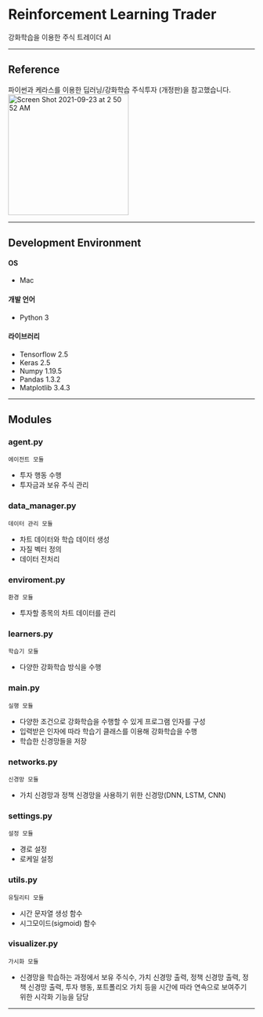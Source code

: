# Reinforcement Learning Trader
강화학습을 이용한 주식 트레이더 AI

---
## Reference
파이썬과 케라스를 이용한 딥러닝/강화학습 주식투자 (개정판)을 참고했습니다.  
<img width="246" alt="Screen Shot 2021-09-23 at 2 50 52 AM" src="https://user-images.githubusercontent.com/86637300/134395686-5c8d54ff-e775-4de1-afd7-23f2ee90b64a.png">

---
## Development Environment
#### OS
- Mac
#### 개발 언어 
- Python 3
#### 라이브러리
- Tensorflow 2.5
- Keras 2.5
- Numpy 1.19.5
- Pandas 1.3.2
- Matplotlib 3.4.3

---
## Modules
### agent.py  
    에이전트 모듈
- 투자 행동 수행
- 투자금과 보유 주식 관리
### data_manager.py  
    데이터 관리 모듈
- 차트 데이터와 학습 데이터 생성
- 자질 벡터 정의
- 데이터 전처리
### enviroment.py
    환경 모듈
- 투자할 종목의 차트 데이터를 관리
### learners.py
    학습기 모듈
- 다양한 강화학습 방식을 수행
### main.py
    실행 모듈
- 다양한 조건으로 강화학습을 수행할 수 있게 프로그램 인자를 구성 
- 입력받은 인자에 따라 학습기 클래스를 이용해 강화학습을 수행
- 학습한 신경망들을 저장
### networks.py
    신경망 모듈
- 가치 신경망과 정책 신경망을 사용하기 위한 신경망(DNN, LSTM, CNN)
### settings.py
    설정 모듈
- 경로 설정
- 로케일 설정
### utils.py
    유틸리티 모듈
- 시간 문자열 생성 함수
- 시그모이드(sigmoid) 함수
### visualizer.py
    가시화 모듈
- 신경망을 학습하는 과정에서 보유 주식수, 가치 신경망 출력, 정책 신경망 출력, 정책 신경망 출력, 투자 행동, 포트폴리오 가치 등을 시간에 따라 연속으로 보여주기 위한 시각화 기능을 담당

---
